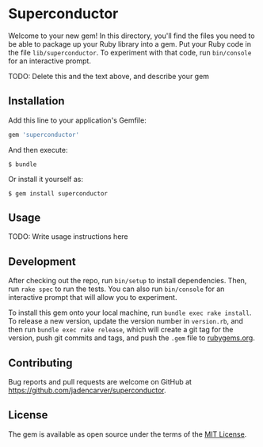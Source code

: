 # Superconductor

Welcome to your new gem! In this directory, you'll find the files you need to be able to package up your Ruby library into a gem. Put your Ruby code in the file `lib/superconductor`. To experiment with that code, run `bin/console` for an interactive prompt.

TODO: Delete this and the text above, and describe your gem

## Installation

Add this line to your application's Gemfile:

```ruby
gem 'superconductor'
```

And then execute:

    $ bundle

Or install it yourself as:

    $ gem install superconductor

## Usage

TODO: Write usage instructions here

## Development

After checking out the repo, run `bin/setup` to install dependencies. Then, run `rake spec` to run the tests. You can also run `bin/console` for an interactive prompt that will allow you to experiment.

To install this gem onto your local machine, run `bundle exec rake install`. To release a new version, update the version number in `version.rb`, and then run `bundle exec rake release`, which will create a git tag for the version, push git commits and tags, and push the `.gem` file to [rubygems.org](https://rubygems.org).

## Contributing

Bug reports and pull requests are welcome on GitHub at https://github.com/jadencarver/superconductor.


## License

The gem is available as open source under the terms of the [MIT License](http://opensource.org/licenses/MIT).

